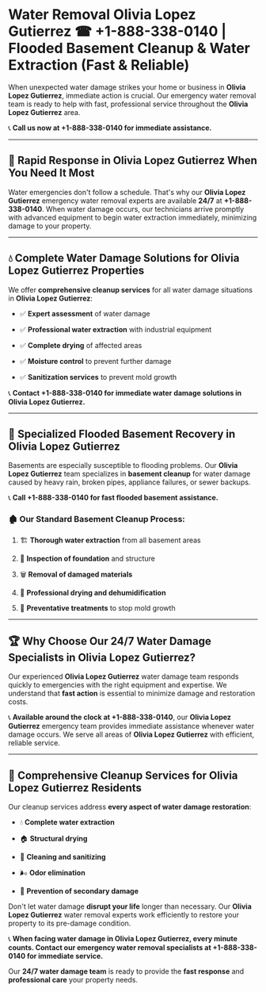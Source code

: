 # Water Removal Olivia Lopez Gutierrez ☎ +1-888-338-0140 | Flooded Basement Cleanup & Water Extraction (Fast & Reliable)

When unexpected water damage strikes your home or business in **Olivia Lopez Gutierrez**, immediate action is crucial. Our emergency water removal team is ready to help with fast, professional service throughout the **Olivia Lopez Gutierrez** area. 

📞 **Call us now at +1-888-338-0140 for immediate assistance.**
---
## 🚀 Rapid Response in Olivia Lopez Gutierrez When You Need It Most
Water emergencies don't follow a schedule. That's why our **Olivia Lopez Gutierrez** emergency water removal experts are available **24/7** at **+1-888-338-0140**. When water damage occurs, our technicians arrive promptly with advanced equipment to begin water extraction immediately, minimizing damage to your property.
---
## 💧 Complete Water Damage Solutions for Olivia Lopez Gutierrez Properties
We offer **comprehensive cleanup services** for all water damage situations in **Olivia Lopez Gutierrez**:
- ✅ **Expert assessment** of water damage  
- ✅ **Professional water extraction** with industrial equipment  
- ✅ **Complete drying** of affected areas  
- ✅ **Moisture control** to prevent further damage  
- ✅ **Sanitization services** to prevent mold growth  
📞 **Contact +1-888-338-0140 for immediate water damage solutions in Olivia Lopez Gutierrez.**
---
## 🌊 Specialized Flooded Basement Recovery in Olivia Lopez Gutierrez
Basements are especially susceptible to flooding problems. Our **Olivia Lopez Gutierrez** team specializes in **basement cleanup** for water damage caused by heavy rain, broken pipes, appliance failures, or sewer backups. 
📞 **Call +1-888-338-0140 for fast flooded basement assistance.**
### 🏚️ Our Standard Basement Cleanup Process:
1. 🏗️ **Thorough water extraction** from all basement areas  
2. 🔎 **Inspection of foundation** and structure  
3. 🗑️ **Removal of damaged materials**  
4. 💨 **Professional drying and dehumidification**  
5. 🚫 **Preventative treatments** to stop mold growth  
---
## 🏆 Why Choose Our 24/7 Water Damage Specialists in Olivia Lopez Gutierrez?
Our experienced **Olivia Lopez Gutierrez** water damage team responds quickly to emergencies with the right equipment and expertise. We understand that **fast action** is essential to minimize damage and restoration costs.
📞 **Available around the clock at +1-888-338-0140**, our **Olivia Lopez Gutierrez** emergency team provides immediate assistance whenever water damage occurs. We serve all areas of **Olivia Lopez Gutierrez** with efficient, reliable service.
---
## 🧹 Comprehensive Cleanup Services for Olivia Lopez Gutierrez Residents
Our cleanup services address **every aspect of water damage restoration**:
- 💧 **Complete water extraction**  
- 🏠 **Structural drying**  
- 🧼 **Cleaning and sanitizing**  
- 🌬️ **Odor elimination**  
- 🚫 **Prevention of secondary damage**  
Don't let water damage **disrupt your life** longer than necessary. Our **Olivia Lopez Gutierrez** water removal experts work efficiently to restore your property to its pre-damage condition.
📞 **When facing water damage in Olivia Lopez Gutierrez, every minute counts. Contact our emergency water removal specialists at +1-888-338-0140 for immediate service.**
Our **24/7 water damage team** is ready to provide the **fast response** and **professional care** your property needs.
